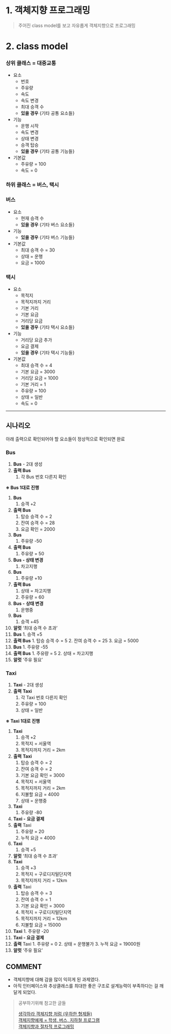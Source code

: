 # 1. 객체지향 프로그래밍
> 주어진 class model를 보고 자유롭게 객체지향으로 프로그래밍


# 2. class model

### 상위 클래스 = 대중교통

-   요소
    -   번호
    -   주유량
    -   속도
    -   속도 변경
    -   최대 승객 수
    -   **있을 경우** {기타 공통 요소들}
-   기능
    -   운행 시작
    -   속도 변경
    -   상태 변경
    -   승객 탑승
    -   **있을 경우** {기타 공통 기능들}
-   기본값
    -   주유량 = 100
    -   속도 = 0

### 하위 클래스 = 버스, 택시

### 버스

-   요소
    -   현재 승객 수
    -   **있을 경우** {기타 버스 요소들}
-   기능
    -   **있을 경우** {기타 버스 기능들}
-   기본값
    -   최대 승객 수 = 30
    -   상태 = 운행
    -   요금 = 1000

### 택시

-   요소
    -   목적지
    -   목적지까지 거리
    -   기본 거리
    -   기본 요금
    -   거리당 요금
    -   **있을 경우** {기타 택시 요소들}
-   기능
    -   거리당 요금 추가
    -   요금 결제
    -   **있을 경우** {기타 택시 기능들}
-   기본값
    -   최대 승객 수 = 4
    -   기본 요금 = 3000
    -   거리당 요금 = 1000
    -   기본 거리 = 1
    -   주유량 = 100
    -   상태 = 일반
    -   속도 = 0

---

## 시나리오

아래 출력으로 확인되어야 할 요소들이 정상적으로 확인되면 완료

### Bus

1.  **Bus** \- 2대 생성
2.  **출력 Bus**
    1.  각 Bus 번호 다른지 확인

**※ Bus 1대로 진행**

1.  **Bus**
    1.  승객 +2
2.  **출력 Bus**
    1.  탑승 승객 수 = 2
    2.  잔여 승객 수 = 28
    3.  요금 확인 = 2000
3.  **Bus**
    1.  주유량 -50
4.  **출력 Bus**
    1.  주유량 = 50
5.  **Bus - 상태 변경**
    1.  차고지행
6.  **Bus**
    1.  주유량 +10
7.  **출력 Bus**
    1.  상태 = 차고지행
    2.  주유량 = 60
8.  **Bus -** **상태 변경**
    1.  운행중
9.  **Bus**
    1.  승객 +45
10.  **알럿** ‘최대 승객 수 초과’
11.  **Bus**
    1.  승객 +5
12.  **출력 Bus**
    1.  탑승 승객 수 = 5
    2.  잔여 승객 수 = 25
    3.  요금 = 5000
13.  **Bus**
    1.  주유량 -55
14.  **출력 Bus**
    1.  주유량 = 5
    2.  상태 = 차고지행
15.  **알럿** ‘주유 필요’

### Taxi

1.  **Taxi** \- 2대 생성
2.  **출력** **Taxi**
    1.  각 Taxi 번호 다른지 확인
    2.  주유량 = 100
    3.  상태 = 일반

**※ Taxi 1대로 진행**

1.  **Taxi**
    1.  승객 +2
    2.  목적지 = 서울역
    3.  목적지까지 거리 = 2km
2.  **출력** **Taxi**
    1.  탑승 승객 수 = 2
    2.  잔여 승객 수 = 2
    3.  기본 요금 확인 = 3000
    4.  목적지 = 서울역
    5.  목적지까지 거리 = 2km
    6.  지불할 요금 = 4000
    7.  상태 = 운행중
3.  **Taxi**
    1.  주유량 -80
4.  **Taxi -** **요금 결제**
5.  **출력** Taxi
    1.  주유량 = 20
    2.  누적 요금 = 4000
6.  **Taxi**
    1.  승객 +5
7.  **알럿** ‘최대 승객 수 초과’
8.  **Taxi**
    1.  승객 +3
    2.  목적지 = 구로디지털단지역
    3.  목적지까지 거리 = 12km
9.  **출력** Taxi
    1.  탑승 승객 수 = 3
    2.  잔여 승객 수 = 1
    3.  기본 요금 확인 = 3000
    4.  목적지 = 구로디지털단지역
    5.  목적지까지 거리 = 12km
    6.  지불할 요금 = 15000
10.  **Taxi**
    1.  주유량 -20
11.  **Taxi - 요금 결제**
12.  **출력** Taxi
    1.  주유량 = 0
    2.  상태 = 운행불가
    3.  누적 요금 = 19000원
13.  **알럿** ‘주유 필요’

## COMMENT

-   객체지향에 대해 감을 많이 익히게 된 과제였다.
-   아직 인터페이스와 추상클래스를 최대한 좋은 구조로 설계능력이 부족하다는 걸 깨달게 되었다.

> 공부하기위해 참고한 글들
> 
>  [생각하라 객체지향 처럼 (우하한 형제들)](https://techblog.woowahan.com/2502/)  
>  [객체지향예제 = 학생, 버스, 지하철 프로그램](https://dogrushdev.tistory.com/167)  
>  [객체지향과 절차적 프로그래밍](https://st-lab.tistory.com/151)
